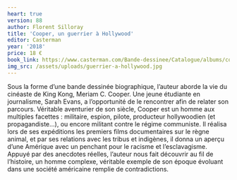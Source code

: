 ```yaml
---
heart: true
version: 88
author: Florent Silloray
title: 'Cooper, un guerrier à Hollywood'
editor: Casterman
year: '2018'
price: 18 €
book_link: https://www.casterman.com/Bande-dessinee/Catalogue/albums/cooper-un-guerrier-a-hollywood
img_src: /assets/uploads/guerrier-a-hollywood.jpg
---
```

Sous la forme d’une bande dessinée biographique, l’auteur aborde la vie du cinéaste de King Kong, Meriam C. Cooper. Une jeune étudiante en journalisme, Sarah Evans, a l’opportunité de le rencontrer afin de relater son parcours. Véritable aventurier de son siècle, Cooper est un homme aux multiples facettes : militaire, espion, pilote, producteur hollywoodien (et propagandiste…), ou encore militant contre le régime communiste. Il réalisa lors de ses expéditions les premiers films documentaires sur le règne animal, et par ses relations avec les tribus et indigènes, il donna un aperçu d’une Amérique avec un penchant pour le racisme et l’esclavagisme. Appuyé par des anecdotes réelles, l’auteur nous fait découvrir au fil de l’histoire, un homme complexe, véritable exemple de son époque évoluant dans une société américaine remplie de contradictions.
